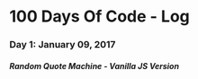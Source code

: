 # 100 Days Of Code - Log

### Day 1: January 09, 2017
##### Random Quote Machine - Vanilla JS Version
